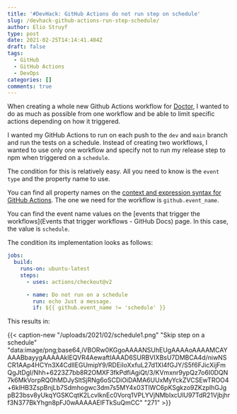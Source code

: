 ```yaml
---
title: '#DevHack: GitHub Actions do not run step on schedule'
slug: /devhack-github-actions-run-step-schedule/
author: Elio Struyf
type: post
date: 2021-02-25T14:14:41.404Z
draft: false
tags:
  - GitHub
  - GitHub Actions
  - DevOps
categories: []
comments: true
---
```


When creating a whole new Github Actions workflow for [Doctor](https://github.com/estruyf/doctor), I wanted to do as much as possible from one workflow and be able to limit specific actions depending on how it triggered. 

I wanted my GitHub Actions to run on each push to the `dev` and `main` branch and run the tests on a schedule. Instead of creating two workflows, I wanted to use only one workflow and specify not to run my release step to npm when triggered on a `schedule`.

The condition for this is relatively easy. All you need to know is the `event type` and the property name to use. 

You can find all property names on the [context and expression syntax for GitHub Actions](https://docs.github.com/en/actions/reference/context-and-expression-syntax-for-github-actions#github-context). The one we need for the workflow is `github.event_name`. 

You can find the event name values on the [events that trigger the workflows](Events that trigger workflows - GitHub Docs) page. In this case, the value is `schedule`.

The condition its implementation looks as follows:

```yaml
jobs:
  build:
    runs-on: ubuntu-latest
    steps:
      - uses: actions/checkout@v2

      - name: Do not run on a schedule
        run: echo Just a message.
        if: ${{ github.event_name != 'schedule' }}
```

This results in:

{{< caption-new "/uploads/2021/02/schedule1.png" "Skip step on a schedule"  "data:image/png;base64,iVBORw0KGgoAAAANSUhEUgAAAAoAAAAMCAYAAABbayygAAAAAklEQVR4AewaftIAAAD6SURBVIXBsU7DMBCA4d/niwNSCR1AAp4HCYn3X4CdlIEGUmipY9/RDEiIoXxfuL27d1Xl4fGJY/S5f6FJicXijFmQgJtDgI/Nhh+6223Z7bb8R2OMXF3fkPdfiAgiQt/3/KVmxnr9ypQz7o6I0DQN7k6MkVorpRQ0hMDJySltSjRNg6oSCDiOiDAMA6UUxMyYckZVCSEwTROO4+6klHB3ZspBnjLb7Sdmhogwc3dm7s5MY4x03TlWC6pKSgkzo9ZKzplhGJgpB23bsv8yUkqYGSKCqtK2LcvlknEc0Vorq1VPLYVjNMbIxcUlU97TdR21Vjbjhrf3N377BkYhgn8pFJ0wAAAAAElFTkSuQmCC" "271" >}}
